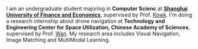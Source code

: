 I am an undergraduate student majoring in **Computer Scienc** at [**Shanghai University of Finance and Economics**](https://www.sufe.edu.cn/), supervised by Prof. [Kowk](https://itcs.sufe.edu.cn/LlChinese/46/d0/c10100a149200/page.htm). I'm doing a research internship about drone navigation at **Technology and Engineering Center for Space Utilization, Chinese Academy of Sciences**, supervised by Prof. [Wan](https://people.ucas.ac.cn/~wanxue). My research area includes Visual Navigation, Image Matching and MultiModal Learning.
